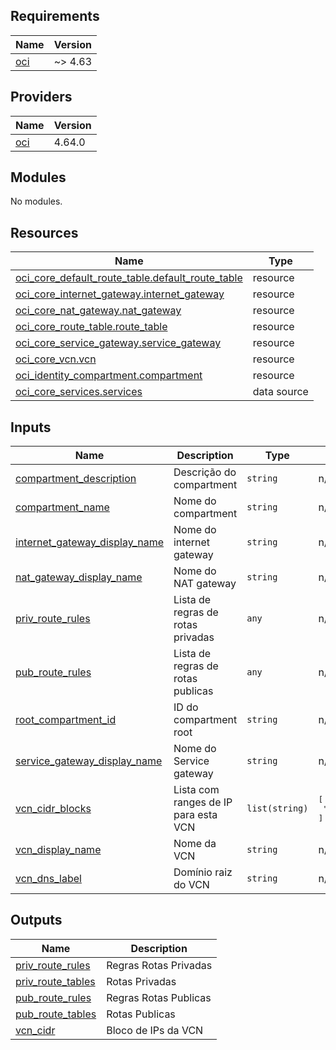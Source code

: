 <!-- BEGIN_TF_DOCS -->
## Requirements

| Name | Version |
|------|---------|
| <a name="requirement_oci"></a> [oci](#requirement\_oci) | ~> 4.63 |

## Providers

| Name | Version |
|------|---------|
| <a name="provider_oci"></a> [oci](#provider\_oci) | 4.64.0 |

## Modules

No modules.

## Resources

| Name | Type |
|------|------|
| [oci_core_default_route_table.default_route_table](https://registry.terraform.io/providers/hashicorp/oci/latest/docs/resources/core_default_route_table) | resource |
| [oci_core_internet_gateway.internet_gateway](https://registry.terraform.io/providers/hashicorp/oci/latest/docs/resources/core_internet_gateway) | resource |
| [oci_core_nat_gateway.nat_gateway](https://registry.terraform.io/providers/hashicorp/oci/latest/docs/resources/core_nat_gateway) | resource |
| [oci_core_route_table.route_table](https://registry.terraform.io/providers/hashicorp/oci/latest/docs/resources/core_route_table) | resource |
| [oci_core_service_gateway.service_gateway](https://registry.terraform.io/providers/hashicorp/oci/latest/docs/resources/core_service_gateway) | resource |
| [oci_core_vcn.vcn](https://registry.terraform.io/providers/hashicorp/oci/latest/docs/resources/core_vcn) | resource |
| [oci_identity_compartment.compartment](https://registry.terraform.io/providers/hashicorp/oci/latest/docs/resources/identity_compartment) | resource |
| [oci_core_services.services](https://registry.terraform.io/providers/hashicorp/oci/latest/docs/data-sources/core_services) | data source |

## Inputs

| Name | Description | Type | Default | Required |
|------|-------------|------|---------|:--------:|
| <a name="input_compartment_description"></a> [compartment\_description](#input\_compartment\_description) | Descrição do compartment | `string` | n/a | yes |
| <a name="input_compartment_name"></a> [compartment\_name](#input\_compartment\_name) | Nome do compartment | `string` | n/a | yes |
| <a name="input_internet_gateway_display_name"></a> [internet\_gateway\_display\_name](#input\_internet\_gateway\_display\_name) | Nome do internet gateway | `string` | n/a | yes |
| <a name="input_nat_gateway_display_name"></a> [nat\_gateway\_display\_name](#input\_nat\_gateway\_display\_name) | Nome do NAT gateway | `string` | n/a | yes |
| <a name="input_priv_route_rules"></a> [priv\_route\_rules](#input\_priv\_route\_rules) | Lista de regras de rotas privadas | `any` | n/a | yes |
| <a name="input_pub_route_rules"></a> [pub\_route\_rules](#input\_pub\_route\_rules) | Lista de regras de rotas publicas | `any` | n/a | yes |
| <a name="input_root_compartment_id"></a> [root\_compartment\_id](#input\_root\_compartment\_id) | ID do compartment root | `string` | n/a | yes |
| <a name="input_service_gateway_display_name"></a> [service\_gateway\_display\_name](#input\_service\_gateway\_display\_name) | Nome do Service gateway | `string` | n/a | yes |
| <a name="input_vcn_cidr_blocks"></a> [vcn\_cidr\_blocks](#input\_vcn\_cidr\_blocks) | Lista com ranges de IP para esta VCN | `list(string)` | <pre>[<br>  "10.0.0.0/16"<br>]</pre> | no |
| <a name="input_vcn_display_name"></a> [vcn\_display\_name](#input\_vcn\_display\_name) | Nome da VCN | `string` | n/a | yes |
| <a name="input_vcn_dns_label"></a> [vcn\_dns\_label](#input\_vcn\_dns\_label) | Domínio raiz do VCN | `string` | n/a | yes |

## Outputs

| Name | Description |
|------|-------------|
| <a name="output_priv_route_rules"></a> [priv\_route\_rules](#output\_priv\_route\_rules) | Regras Rotas Privadas |
| <a name="output_priv_route_tables"></a> [priv\_route\_tables](#output\_priv\_route\_tables) | Rotas Privadas |
| <a name="output_pub_route_rules"></a> [pub\_route\_rules](#output\_pub\_route\_rules) | Regras Rotas Publicas |
| <a name="output_pub_route_tables"></a> [pub\_route\_tables](#output\_pub\_route\_tables) | Rotas Publicas |
| <a name="output_vcn_cidr"></a> [vcn\_cidr](#output\_vcn\_cidr) | Bloco de IPs da VCN |
<!-- END_TF_DOCS -->